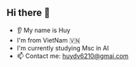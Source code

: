 ## Hi there 👋
* 👂 My name is Huy
* I'm from VietNam 🇻🇳
* I'm currently studying Msc in AI
* 📫 Contact me: huydv6210@gmai.com

<!--
**Ben11304/Ben11304** is a ✨ _special_ ✨ repository because its `README.md` (this file) appears on your GitHub profile.

Here are some ideas to get you started:

- 🔭 I’m currently working on ...
- 🌱 I’m currently learning ...
- 👯 I’m looking to collaborate on ...
- 🤔 I’m looking for help with ...
- 💬 Ask me about ...
- 📫 How to reach me: ...
- 😄 Pronouns: ...
- ⚡ Fun fact: ...
-->
